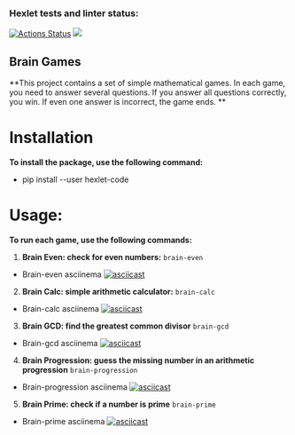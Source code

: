 ### Hexlet tests and linter status:
[![Actions Status](https://github.com/viktoriyadzhoruhova/python-project-49/actions/workflows/hexlet-check.yml/badge.svg)](https://github.com/viktoriyadzhoruhova/python-project-49/actions)
<a href="https://codeclimate.com/github/viktoriyadzhoruhova/python-project-49/maintainability"><img src="https://api.codeclimate.com/v1/badges/9acf1f80542720ebb529/maintainability" /></a>

## Brain Games

**This project contains a set of simple mathematical games. In each game, you need to answer several questions. If you answer all questions correctly, you win. If even one answer is incorrect, the game ends. **

# Installation

**To install the package, use the following command:**

- pip install --user hexlet-code

# Usage:
**To run each game, use the following commands:**

1. **Brain Even: check for even numbers:**
`brain-even`

- Brain-even asciinema
[![asciicast](https://asciinema.org/a/665934.svg)](https://asciinema.org/a/665934)

2. **Brain Calc: simple arithmetic calculator:**
`brain-calc`

- Brain-calc asciinema
[![asciicast](https://asciinema.org/a/665935.svg)](https://asciinema.org/a/665935)

3. **Brain GCD: find the greatest common divisor**
`brain-gcd`

- Brain-gcd asciinema
[![asciicast](https://asciinema.org/a/665942.svg)](https://asciinema.org/a/665942)

4. **Brain Progression: guess the missing number in an arithmetic progression**
`brain-progression`

- Brain-progression asciinema
[![asciicast](https://asciinema.org/a/666611.svg)](https://asciinema.org/a/666611)

5. **Brain Prime: check if a number is prime**
`brain-prime`

- Brain-prime asciinema
[![asciicast](https://asciinema.org/a/666618.svg)](https://asciinema.org/a/666618)
